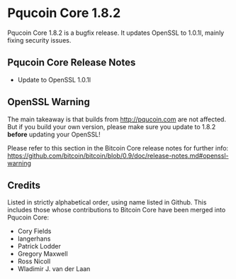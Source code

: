 # Pqucoin Core 1.8.2

Pqucoin Core 1.8.2 is a bugfix release. It updates OpenSSL to 1.0.1l, mainly fixing security issues.

## Pqucoin Core Release Notes

* Update to OpenSSL 1.0.1l


## OpenSSL Warning

The main takeaway is that builds from http://pqucoin.com are not affected. But if you build your own version,
please make sure you update to 1.8.2 **before** updating your OpenSSL!

Please refer to this section in the Bitcoin Core release notes for further info: https://github.com/bitcoin/bitcoin/blob/0.9/doc/release-notes.md#openssl-warning


## Credits

Listed in strictly alphabetical order, using name listed in Github. This
includes those whose contributions to Bitcoin Core have been merged
into Pqucoin Core:

* Cory Fields
* langerhans
* Patrick Lodder
* Gregory Maxwell
* Ross Nicoll
* Wladimir J. van der Laan
